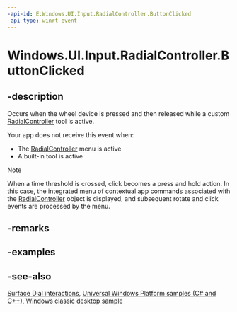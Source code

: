 ```yaml
---
-api-id: E:Windows.UI.Input.RadialController.ButtonClicked
-api-type: winrt event
---
```


<!-- Event syntax
public event Windows.Foundation.TypedEventHandler ButtonClicked<Windows.UI.Input.RadialController,  Windows.UI.Input.RadialControllerButtonClickedEventArgs>
-->

# Windows.UI.Input.RadialController.ButtonClicked

## -description
Occurs when the wheel device is pressed and then released while a custom [RadialController](radialcontroller.md) tool is active.


Your app does not receive this event when:

+ The [RadialController](radialcontroller.md) menu is active
+ A built-in tool is active


> [!NOTE]
> When a time threshold is crossed, click becomes a press and hold action. In this case, the integrated menu of contextual app commands associated with the [RadialController](radialcontroller.md) object is displayed, and subsequent rotate and click events are processed by the menu.

## -remarks

## -examples

## -see-also
[Surface Dial interactions](https://msdn.microsoft.com/windows/uwp/input-and-devices/windows-wheel-interactions), [Universal Windows Platform samples (C# and C++)](https://go.microsoft.com/fwlink/?linkid=832713), [Windows classic desktop sample](https://aka.ms/radialcontrollerclassicsample)